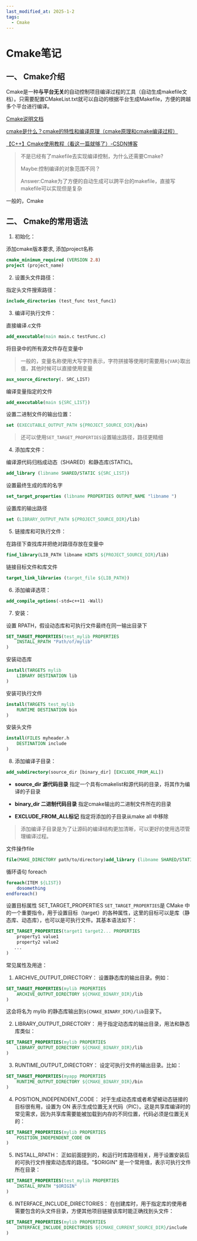 ```yaml
---
last_modified_at: 2025-1-2
tags:
  - Cmake
---
```

# Cmake笔记

## 一、 Cmake介绍

Cmake是一种**与平台无关**的自动控制项目编译过程的工具（自动生成makefile文档）。只需要配置CMakeList.txt就可以自动的根据平台生成Makefile，方便的跨越多个平台进行编译。

[Cmake说明文档](https://cmake.org/cmake/help/latest/)

[cmake是什么？cmake的特性和编译原理（cmake原理和cmake编译过程）](https://www.elecfans.com/d/2186049.html)

[【C++】Cmake使用教程（看这一篇就够了）-CSDN博客](https://blog.csdn.net/weixin_43717839/article/details/128032486?spm=1001.2101.3001.6650.14&utm_medium=distribute.pc_relevant.none-task-blog-2%7Edefault%7EBlogCommendFromBaidu%7ERate-14-128032486-blog-113787870.235%5Ev43%5Epc_blog_bottom_relevance_base3&depth_1-utm_source=distribute.pc_relevant.none-task-blog-2%7Edefault%7EBlogCommendFromBaidu%7ERate-14-128032486-blog-113787870.235%5Ev43%5Epc_blog_bottom_relevance_base3&utm_relevant_index=22)

> 不是已经有了makefile去实现编译控制，为什么还需要Cmake?
> 
> Maybe:控制编译的对象范围不同？
> 
> Answer:Cmake为了方便的自动生成可以跨平台的makefile，直接写makefile可以实现但是复杂

一般的，Cmake
## 二、 Cmake的常用语法

1. 初始化：

添加cmake版本要求, 添加project名称

```cmake
cmake_minimum_required (VERSION 2.8)
project (project_name)
```

2. 设置头文件路径：

指定头文件搜索路径：
```cmake
include_directories (test_func test_func1)
```
3. 编译可执行文件：

直接编译.c文件
```cmake
add_executable(main main.c testFunc.c)
```

将目录中的所有源文件存在变量中
>一般的，变量名称使用大写字符表示，字符拼接等使用时需要用`${VAR}`取出值，其他时候可以直接使用变量

```cmake
aux_source_directory(. SRC_LIST)
```

编译变量指定的文件
```cmake
add_executable(main ${SRC_LIST})
```

设置二进制文件的输出位置：
```cmake
set (EXECUTABLE_OUTPUT_PATH ${PROJECT_SOURCE_DIR}/bin)
```
>还可以使用`SET_TARGET_PROPERTIES`设置输出路径，路径更精细

4. 添加库文件：

编译源代码归档成动态（SHARED）和静态库(STATIC)。
```cmake
add_library (libname SHARED/STATIC ${SRC_LIST})
```

设置最终生成的库的名字
```cmake
set_target_properties (libname PROPERTIES OUTPUT_NAME "libname ")
```

设置库的输出路径
```cmake
set (LIBRARY_OUTPUT_PATH ${PROJECT_SOURCE_DIR}/lib)
```

5. 链接库和可执行文件：

在路径下查找库并把绝对路径存放在变量中
```cmake
find_library(LIB_PATH libname HINTS ${PROJECT_SOURCE_DIR}/lib)
```

链接目标文件和库文件
```cmake
target_link_libraries (target_file ${LIB_PATH})
```

6. 添加编译选项：

```cmake
add_compile_options(-std=c++11 -Wall) 
```
7. 安装：

设置 RPATH，假设动态库和可执行文件最终在同一输出目录下
```cmake
SET_TARGET_PROPERTIES(test_mylib PROPERTIES
    INSTALL_RPATH "Path/of/mylib"
)
```

安装动态库
```cmake
install(TARGETS mylib
    LIBRARY DESTINATION lib
)
```

安装可执行文件
```cmake
install(TARGETS test_mylib
    RUNTIME DESTINATION bin
)
```

安装头文件
```cmake
install(FILES myheader.h
    DESTINATION include
)
```
8. 添加编译子目录：

```cmake
add_subdirectory(source_dir [binary_dir] [EXCLUDE_FROM_ALL])
```

- **source_dir 源代码目录**
  指定一个具有cmakelist和源代码的目录，将其作为编译的子目录

- **binary_dir 二进制代码目录**
  指定cmake输出的二进制文件所在的目录

- **EXCLUDE_FROM_ALL标记**
  指定将添加的子目录从make all 中移除

> 添加编译子目录是为了让源码的编译结构更加清晰，可以更好的使用选项管理编译过程。

文件操作file

```cmake
file(MAKE_DIRECTORY path/to/directory)add_library (libname SHARED/STATIC ${SRC_LIST})    
```
循环语句 foreach

```cmake
foreach(ITEM ${LIST})
    dosomething
endforeach()
```
设置目标属性 SET_TARGET_PROPERTIES 
`SET_TARGET_PROPERTIES`是 CMake 中的一个重要指令，用于设置目标（target）的各种属性，这里的目标可以是库（静态库、动态库），也可以是可执行文件。其基本语法如下：
```cmake
SET_TARGET_PROPERTIES(target1 target2... PROPERTIES
    property1 value1
    property2 value2
   ...
)
```
常见属性及用途：
1. ARCHIVE_OUTPUT_DIRECTORY：
设置静态库的输出目录。例如：
```cmake
SET_TARGET_PROPERTIES(mylib PROPERTIES
    ARCHIVE_OUTPUT_DIRECTORY ${CMAKE_BINARY_DIR}/lib
)
```
这会将名为 mylib 的静态库输出到` ${CMAKE_BINARY_DIR}/lib `目录下。

2. LIBRARY_OUTPUT_DIRECTORY：
用于指定动态库的输出目录，用法和静态库类似：
```cmake
SET_TARGET_PROPERTIES(mylib PROPERTIES
    LIBRARY_OUTPUT_DIRECTORY ${CMAKE_BINARY_DIR}/lib
)
```
3. RUNTIME_OUTPUT_DIRECTORY：
设定可执行文件的输出目录。比如：
```cmake
SET_TARGET_PROPERTIES(myapp PROPERTIES
    RUNTIME_OUTPUT_DIRECTORY ${CMAKE_BINARY_DIR}/bin
)
```
4. POSITION_INDEPENDENT_CODE：
对于生成动态库或者希望被动态链接的目标很有用，设置为 ON 表示生成位置无关代码（PIC）。这是共享库编译时的常见需求，因为共享库需要能被加载到内存的不同位置，代码必须是位置无关的：
```cmake
SET_TARGET_PROPERTIES(mylib PROPERTIES
    POSITION_INDEPENDENT_CODE ON
)
```
5. INSTALL_RPATH：
正如前面提到的，和运行时库路径相关，用于设置安装后的可执行文件搜索动态库的路径。"$ORIGIN" 是一个常用值，表示可执行文件所在目录：
```cmake
SET_TARGET_PROPERTIES(test_mylib PROPERTIES
    INSTALL_RPATH "$ORIGIN"
)
```
6. INTERFACE_INCLUDE_DIRECTORIES：
在创建库时，用于指定库的使用者需要包含的头文件目录，方便其他项目链接该库时能正确找到头文件：
```cmake
SET_TARGET_PROPERTIES(mylib PROPERTIES
    INTERFACE_INCLUDE_DIRECTORIES ${CMAKE_CURRENT_SOURCE_DIR}/include
)
```